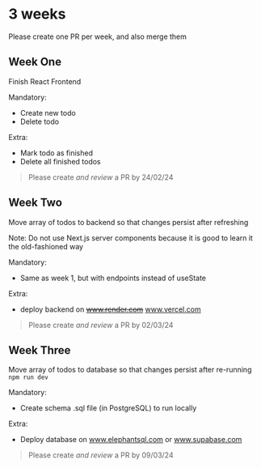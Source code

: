# 3 weeks
Please create one PR per week, and also merge them

## Week One
Finish React Frontend

Mandatory:
* Create new todo
* Delete todo

Extra:
* Mark todo as finished
* Delete all finished todos

> Please create *and review* a PR by 24/02/24

## Week Two
Move array of todos to backend so that changes persist after refreshing

Note: Do not use Next.js server components because it is good to learn it the old-fashioned way

Mandatory:
* Same as week 1, but with endpoints instead of useState

Extra:
* deploy backend on ~~www.render.com~~ www.vercel.com

> Please create *and review* a PR by 02/03/24

## Week Three
Move array of todos to database so that changes persist after re-running `npm run dev`

Mandatory:
* Create schema .sql file (in PostgreSQL) to run locally

Extra:
* Deploy database on www.elephantsql.com or www.supabase.com

> Please create *and review* a PR by 09/03/24
